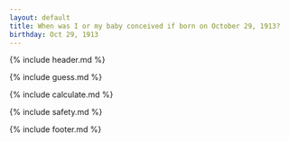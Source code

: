 ```yaml
---
layout: default
title: When was I or my baby conceived if born on October 29, 1913?
birthday: Oct 29, 1913
---
```


{% include header.md %}

{% include guess.md %}

{% include calculate.md %}

{% include safety.md %}

{% include footer.md %}



